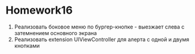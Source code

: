 # Homework16
1. Реализовать боковое меню по бургер-кнопке - выезжает слева с затемнением основного экрана
2. Реализовать extension UIViewController для алерта с одной и двумя кнопками

